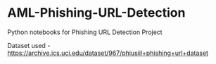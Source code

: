 # AML-Phishing-URL-Detection
Python notebooks for Phishing URL Detection Project

Dataset used - https://archive.ics.uci.edu/dataset/967/phiusiil+phishing+url+dataset
